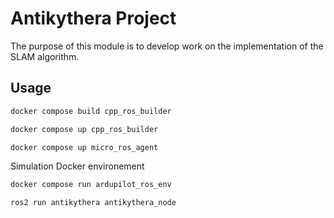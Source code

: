 # Antikythera Project

The purpose of this module is to develop work on the implementation of the SLAM algorithm.

## Usage

```bash
docker compose build cpp_ros_builder
```

```bash
docker compose up cpp_ros_builder
```

```bash
docker compose up micro_ros_agent
```

Simulation Docker environement

```bash
docker compose run ardupilot_ros_env
```

```bash
ros2 run antikythera antikythera_node
```
